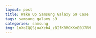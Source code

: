 ```yaml
---
layout: post
title: Wake Up Samsung Galaxy S9 Case
tags: samsung galaxy s9
categories: samsung
img: 1nXoIQQSjuaXeb4_zBIfKRMCKKmE0J7RM
---
```

